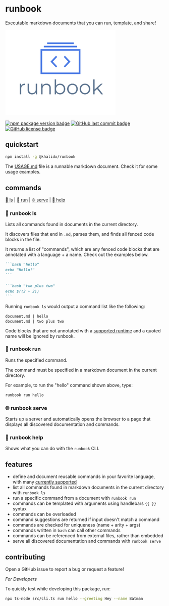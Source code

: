 # runbook

Executable markdown documents that you can run, template, and share!

<img src="https://raw.githubusercontent.com/khalidx/runbook/main/logo.png" alt="Runbook - Executable markdown documents that you can run, template, and share!" width="350px">

[![npm package version badge](https://img.shields.io/npm/v/@khalidx/runbook.svg?style=flat-square)](https://www.npmjs.com/package/@khalidx/runbook)
[![GitHub last commit badge](https://img.shields.io/github/last-commit/khalidx/runbook.svg?style=flat-square)](https://github.com/khalidx/runbook/commits/main)
[![GitHub license badge](https://img.shields.io/github/license/khalidx/runbook.svg?style=flat-square)](https://github.com/khalidx/runbook/blob/main/LICENSE)

## quickstart

```bash "install"
npm install -g @khalidx/runbook
```

The [USAGE.md](./USAGE.md) file is a runnable markdown document. Check it for some usage examples.

## commands

[📂 ls](#runbook-ls) | [🚀 run](#runbook-run) | [🌐 serve](#runbook-serve) | [💁 help](#runbook-help)

### 📂 runbook ls

Lists all commands found in documents in the current directory.

It discovers files that end in `.md`, parses them, and finds
all fenced code blocks in the file.

It returns a list of "commands", which are any fenced code blocks
that are annotated with a language + a name. Check out the
examples below.

````markdown
```bash "hello"
echo "Hello!"
```

```bash "two plus two"
echo $((2 + 2))
```
````

Running `runbook ls` would output a command list like the following:

```text
document.md | hello
document.md | two plus two
```

Code blocks that are not annotated with a [supported runtime](USAGE.md#supported-runtimes) and a quoted name
will be ignored by runbook.

### 🚀 runbook run

Runs the specified command.

The command must be specified in a markdown document in the current directory.

For example, to run the "hello" command shown above, type:

```bash
runbook run hello
```

### 🌐 runbook serve

Starts up a server and automatically opens the browser to a page that displays all discovered documentation and commands.

### 💁 runbook help

Shows what you can do with the `runbook` CLI.

## features

- define and document reusable commands in your favorite language, with many [currently supported](USAGE.md#supported-runtimes)
- list all commands found in markdown documents in the current directory with `runbook ls`
- run a specific command from a document with `runbook run`
- commands can be templated with arguments using handlebars `{{ }}` syntax
- commands can be overloaded
- command suggestions are returned if input doesn't match a command
- commands are checked for uniqueness (name + arity + args)
- commands written in `bash` can call other commands
- commands can be referenced from external files, rather than embedded
- serve all discovered documentation and commands with `runbook serve`

## contributing

Open a GitHub issue to report a bug or request a feature!

*For Developers*

To quickly test while developing this package, run:

```bash "test"
npx ts-node src/cli.ts run hello --greeting Hey --name Batman
```
